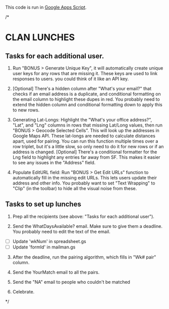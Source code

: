 This code is run in [Google Apps Script](https://developers.google.com/apps-script/?hl=en).


/* 

CLAN LUNCHES
============

## Tasks for each additional user.

1. Run "BONUS > Generate Unique Key", it will automatically create unique user keys for any rows that are missing it.
These keys are used to link responses to users. you could think of it like an API key.

2. [Optional] There's a hidden column after "What's your email?" that checks if an email address is a duplicate, and conditional formatting on the email column to highlight these dupes in red.
You probably need to extend the hidden column and conditional formatting down to apply this to new rows.

3. Generating Lat-Longs: Highlight the "What's your office address?", "Lat", and "Lng" columns in rows that missing Lat/Long values, then run "BONUS > Geocode Selected Cells".
This will look up the addresses in Google Maps API. These lat-longs are needed to calculate distances apart, used for pairing.
You can run this function multiple times over a row triplet, but it's a little slow, so only need to do it for new rows or if an address is changed.
   [Optional] There's a conditional formatter for the Lng field to highlight any entries far away from SF. This makes it easier to see any issues in the "Address" field.

4. Populate EditURL field: Run "BONUS > Get Edit URLs" function to automatically fill in the missing edit URLs. This lets users update their address and other info.
You probably want to set "Text Wrapping" to "Clip" (in the toolbar) to hide all the visual noise from these.



## Tasks to set up lunches

1. Prep all the recipients (see above: "Tasks for each additional user").

2. Send the WhatDaysAvailable? email. Make sure to give them a deadline. You probably need to edit the text of the email.

 - [ ] Update 'wkNum' in spreadsheet.gs
 - [ ] Update 'formId' in mailman.gs

3. After the deadline, run the pairing algorithm, which fills in "Wk# pair" column.

4. Send the YourMatch email to all the pairs.

5. Send the "NA" email to people who couldn't be matched

5. Celebrate.

*/

